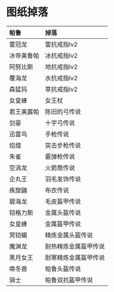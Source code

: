 # 图纸掉落

|帕鲁|掉落|
|:--|:--|
|雷冠龙|雷抗戒指lv2|
|冰帝美鲁帕|冰抗戒指lv2|
|阿努比斯|地抗戒指lv2|
|覆海龙|水抗戒指lv2|
|森猛犸|草抗戒指lv2|
|女皇蜂|女王杖|
|君王美露帕|陈旧的弓传说|
|剑豪|十字弓传说|
|迅雷鸟|手枪传说|
|焰煌|突击步枪传说|
|朱雀|霰弹枪传说|
|空涡龙|火箭筒传说|
|企丸王|羽毛发饰传说|
|疾旋鼬|布衣传说|
|碧海龙|毛皮盔甲传说|
|铠格力斯|金属头盔传说|
|女皇蜂|金属盔甲传说|
|冥铠蝎|精炼金属头盔传说|
|魔渊龙|耐热精炼金属盔甲传说|
|黑月女王|耐寒精炼金属盔甲传说|
|唤冬兽|帕鲁头盔传说|
|骑士|帕鲁双抗盔甲传说|

